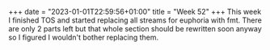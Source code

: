 +++
date = "2023-01-01T22:59:56+01:00"
title = "Week 52"
+++
This week I finished TOS and started replacing all streams for euphoria with fmt. There are only 2 parts left but that whole section should be rewritten soon anyway so I figured I wouldn't bother replacing them.
